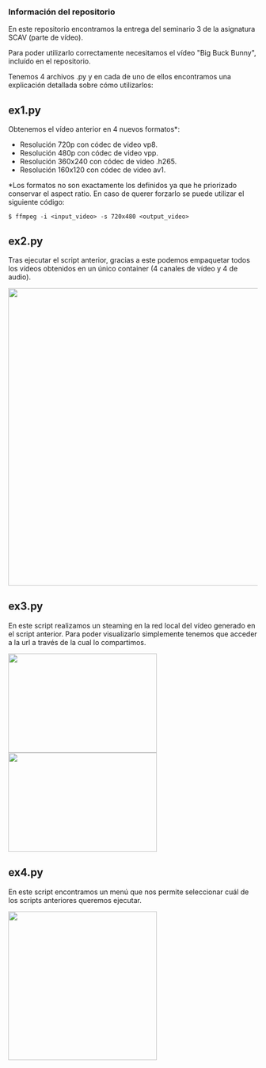 ### Información del repositorio
En este repositorio encontramos la entrega del seminario 3 de la asignatura SCAV (parte de vídeo).

Para poder utilizarlo correctamente necesitamos el vídeo "Big Buck Bunny", incluído en el repositorio.

Tenemos 4 archivos .py y en cada de uno de ellos encontramos una explicación detallada sobre cómo utilizarlos:

##  **ex1.py**
Obtenemos el vídeo anterior en 4 nuevos formatos*:
- Resolución 720p con códec de video vp8.
- Resolución 480p con códec de video vpp.
- Resolución 360x240 con códec de video .h265.
- Resolución 160x120 con códec de video av1.

*Los formatos no son exactamente los definidos ya que he priorizado conservar el aspect ratio. En caso de querer forzarlo se puede utilizar el siguiente código:

`$ ffmpeg -i <input_video> -s 720x480 <output_video>`


##  **ex2.py**
Tras ejecutar el script anterior, gracias a este podemos empaquetar todos los vídeos obtenidos en un único container (4 canales de vídeo y 4 de audio).

<img src="https://drive.google.com/uc?export=view&id=1uOJt5dCAuRYckoc0V5GL0OzgB60ha037" width="600">


##  **ex3.py**
En este script realizamos un steaming en la red local del vídeo generado en el script anterior. Para poder visualizarlo simplemente tenemos que acceder a la url a través de la cual lo compartimos.

<img src="https://drive.google.com/uc?export=view&id=1bhuSNG4dfAXGMzM5dHiu7ZUqkKUk0wn1"  width="300" height ="200">     <img src="https://drive.google.com/uc?export=view&id=1Vw9Bos3Ut5B-6EatIxWLux96EKwWx7uj" width="300" height ="200">

##  **ex4.py**
En este script encontramos un menú que nos permite seleccionar cuál de los scripts anteriores queremos ejecutar.

<img src="https://drive.google.com/uc?export=view&id=19B9Q_6w9t7t89fs0w0-kmlUP8ZtRP7O2"  width="300">
